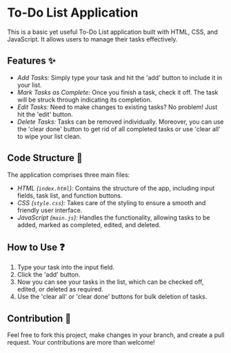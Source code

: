 # To-Do List Application

This is a basic yet useful To-Do List application built with HTML, CSS, and JavaScript. It allows users to manage their tasks effectively.

## Features :sparkles:

- *Add Tasks:* Simply type your task and hit the 'add' button to include it in your list.
- *Mark Tasks as Complete:* Once you finish a task, check it off. The task will be struck through indicating its completion.
- *Edit Tasks:* Need to make changes to existing tasks? No problem! Just hit the 'edit' button.
- *Delete Tasks:* Tasks can be removed individually. Moreover, you can use the 'clear done' button to get rid of all completed tasks or use 'clear all' to wipe your list clean.

## Code Structure :file_folder:

The application comprises three main files:

- *HTML (`index.html`):* Contains the structure of the app, including input fields, task list, and function buttons.
- *CSS (`style.css`):* Takes care of the styling to ensure a smooth and friendly user interface.
- *JavaScript (`main.js`):* Handles the functionality, allowing tasks to be added, marked as completed, edited, and deleted.

## How to Use :question:

1. Type your task into the input field.
2. Click the 'add' button.
3. Now you can see your tasks in the list, which can be checked off, edited, or deleted as required.
4. Use the 'clear all' or 'clear done' buttons for bulk deletion of tasks.

## Contribution :handshake:

Feel free to fork this project, make changes in your branch, and create a pull request. Your contributions are more than welcome!